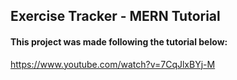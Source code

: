 ## Exercise Tracker - MERN Tutorial
#### This project was made following the tutorial below:
https://www.youtube.com/watch?v=7CqJlxBYj-M
